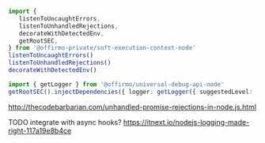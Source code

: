 

```ts
import {
   listenToUncaughtErrors,
   listenToUnhandledRejections,
   decorateWithDetectedEnv,
   getRootSEC,
} from '@offirmo-private/soft-execution-context-node'
listenToUncaughtErrors()
listenToUnhandledRejections()
decorateWithDetectedEnv()

import { getLogger } from '@offirmo/universal-debug-api-node'
getRootSEC().injectDependencies({ logger: getLogger({ suggestedLevel: 'silly' }) })
```

http://thecodebarbarian.com/unhandled-promise-rejections-in-node.js.html

TODO integrate with async hooks? https://itnext.io/nodejs-logging-made-right-117a19e8b4ce
